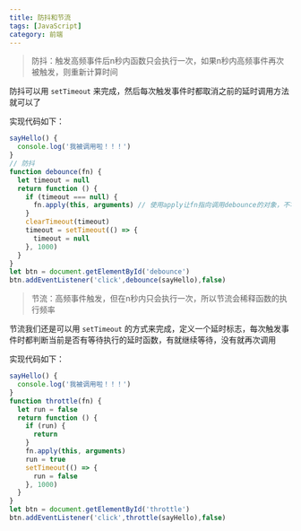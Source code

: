 ```yaml
---
title: 防抖和节流
tags: [JavaScript]
category: 前端
---
```


> 防抖：触发高频事件后n秒内函数只会执行一次，如果n秒内高频事件再次被触发，则重新计算时间

防抖可以用 `setTimeout` 来完成，然后每次触发事件时都取消之前的延时调用方法就可以了

实现代码如下：

```javascript
sayHello() {
  console.log('我被调用啦！！！')
}
// 防抖
function debounce(fn) {
  let timeout = null
  return function () {
    if (timeout === null) {
      fn.apply(this, arguments) // 使用apply让fn指向调用debounce的对象，不写将导致fn的this将指向window
    }
    clearTimeout(timeout)
    timeout = setTimeout(() => {
      timeout = null
    }, 1000)
  }
}
let btn = document.getElementById('debounce')
btn.addEventListener('click',debounce(sayHello),false)
```

> 节流：高频事件触发，但在n秒内只会执行一次，所以节流会稀释函数的执行频率

节流我们还是可以用 `setTimeout` 的方式来完成，定义一个延时标志，每次触发事件时都判断当前是否有等待执行的延时函数，有就继续等待，没有就再次调用

实现代码如下：

```javascript
sayHello() {
  console.log('我被调用啦！！！')
}
function throttle(fn) {
  let run = false
  return function () {
    if (run) {
      return
    }
    fn.apply(this, arguments)
    run = true
    setTimeout(() => {
      run = false
    }, 1000)
  }
}
let btn = document.getElementById('throttle')
btn.addEventListener('click',throttle(sayHello),false)
```
